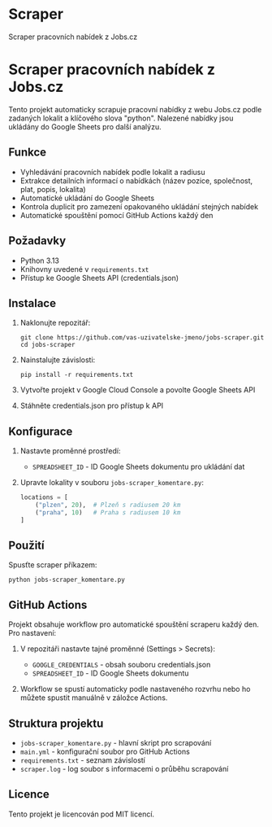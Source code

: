# Scraper
Scraper pracovních nabídek z Jobs.cz
# Scraper pracovních nabídek z Jobs.cz

Tento projekt automaticky scrapuje pracovní nabídky z webu Jobs.cz podle zadaných lokalit a klíčového slova "python". Nalezené nabídky jsou ukládány do Google Sheets pro další analýzu.

## Funkce

- Vyhledávání pracovních nabídek podle lokalit a radiusu
- Extrakce detailních informací o nabídkách (název pozice, společnost, plat, popis, lokalita)
- Automatické ukládání do Google Sheets
- Kontrola duplicit pro zamezení opakovaného ukládání stejných nabídek
- Automatické spouštění pomocí GitHub Actions každý den

## Požadavky

- Python 3.13
- Knihovny uvedené v `requirements.txt`
- Přístup ke Google Sheets API (credentials.json)

## Instalace

1. Naklonujte repozitář:
   ```
   git clone https://github.com/vas-uzivatelske-jmeno/jobs-scraper.git
   cd jobs-scraper
   ```

2. Nainstalujte závislosti:
   ```
   pip install -r requirements.txt
   ```

3. Vytvořte projekt v Google Cloud Console a povolte Google Sheets API
4. Stáhněte credentials.json pro přístup k API

## Konfigurace

1. Nastavte proměnné prostředí:
   - `SPREADSHEET_ID` - ID Google Sheets dokumentu pro ukládání dat

2. Upravte lokality v souboru `jobs-scraper_komentare.py`:
   ```python
   locations = [
       ("plzen", 20),  # Plzeň s radiusem 20 km
       ("praha", 10)   # Praha s radiusem 10 km
   ]
   ```

## Použití

Spusťte scraper příkazem:
```
python jobs-scraper_komentare.py
```

## GitHub Actions

Projekt obsahuje workflow pro automatické spouštění scraperu každý den. Pro nastavení:

1. V repozitáři nastavte tajné proměnné (Settings > Secrets):
   - `GOOGLE_CREDENTIALS` - obsah souboru credentials.json
   - `SPREADSHEET_ID` - ID Google Sheets dokumentu

2. Workflow se spustí automaticky podle nastaveného rozvrhu nebo ho můžete spustit manuálně v záložce Actions.

## Struktura projektu

- `jobs-scraper_komentare.py` - hlavní skript pro scrapování
- `main.yml` - konfigurační soubor pro GitHub Actions
- `requirements.txt` - seznam závislostí
- `scraper.log` - log soubor s informacemi o průběhu scrapování

## Licence

Tento projekt je licencován pod MIT licencí.
